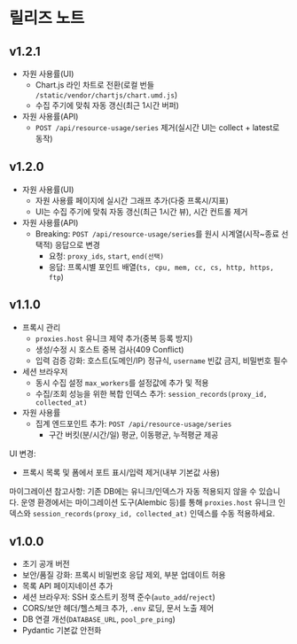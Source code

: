 # 릴리즈 노트

## v1.2.1
- 자원 사용률(UI)
  - Chart.js 라인 차트로 전환(로컬 번들 `/static/vendor/chartjs/chart.umd.js`)
  - 수집 주기에 맞춰 자동 갱신(최근 1시간 버퍼)
- 자원 사용률(API)
  - `POST /api/resource-usage/series` 제거(실시간 UI는 collect + latest로 동작)

## v1.2.0
- 자원 사용률(UI)
  - 자원 사용률 페이지에 실시간 그래프 추가(다중 프록시/지표)
  - UI는 수집 주기에 맞춰 자동 갱신(최근 1시간 뷰), 시간 컨트롤 제거
- 자원 사용률(API)
  - Breaking: `POST /api/resource-usage/series`를 원시 시계열(시작~종료 선택적) 응답으로 변경
    - 요청: `proxy_ids`, `start`, `end(선택)`
    - 응답: 프록시별 포인트 배열(`ts, cpu, mem, cc, cs, http, https, ftp`)

## v1.1.0
- 프록시 관리
  - `proxies.host` 유니크 제약 추가(중복 등록 방지)
  - 생성/수정 시 호스트 중복 검사(409 Conflict)
  - 입력 검증 강화: 호스트(도메인/IP) 정규식, `username` 빈값 금지, 비밀번호 필수
- 세션 브라우저
  - 동시 수집 설정 `max_workers`를 설정값에 추가 및 적용
  - 수집/조회 성능을 위한 복합 인덱스 추가: `session_records(proxy_id, collected_at)`
- 자원 사용률
  - 집계 엔드포인트 추가: `POST /api/resource-usage/series`
    - 구간 버킷(분/시간/일) 평균, 이동평균, 누적평균 제공

UI 변경:
- 프록시 목록 및 폼에서 포트 표시/입력 제거(내부 기본값 사용)

마이그레이션 참고사항: 기존 DB에는 유니크/인덱스가 자동 적용되지 않을 수 있습니다. 운영 환경에서는 마이그레이션 도구(Alembic 등)를 통해 `proxies.host` 유니크 인덱스와 `session_records(proxy_id, collected_at)` 인덱스를 수동 적용하세요.

## v1.0.0
- 초기 공개 버전
- 보안/품질 강화: 프록시 비밀번호 응답 제외, 부분 업데이트 허용
- 목록 API 페이지네이션 추가
- 세션 브라우저: SSH 호스트키 정책 준수(`auto_add`/`reject`)
- CORS/보안 헤더/헬스체크 추가, `.env` 로딩, 문서 노출 제어
- DB 연결 개선(`DATABASE_URL`, `pool_pre_ping`)
- Pydantic 기본값 안전화
